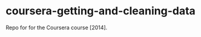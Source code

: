 coursera-getting-and-cleaning-data
==================================

Repo for for the Coursera course [2014].
